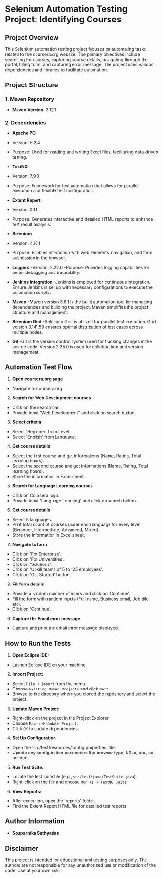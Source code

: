 # Selenium Automation Testing Project: Identifying Courses
 
## Project Overview
 
This Selenium automation testing project focuses on automating tasks related to the coursera.org website. The primary objectives include searching for courses, capturing course details, navigating through the portal, filling form, and capturing error message. The project uses various dependencies and libraries to facilitate automation.
 
## Project Structure
 
### 1. Maven Repository
 
- **Maven Version**: 3.12.1
 
### 2. Dependencies
 
- **Apache POI**
 - Version: 5.2.4
 - Purpose: Used for reading and writing Excel files, facilitating data-driven testing.
 
- **TestNG**
 - Version: 7.9.0
 - Purpose: Framework for test automation that allows for parallel execution and flexible test configuration.
 
- **Extent Report**
 - Version: 5.1.1
 - Purpose: Generates interactive and detailed HTML reports to enhance test result analysis.
 
- **Selenium**
 - Version: 4.16.1
 - Purpose: Enables interaction with web elements, navigation, and form submission in the browser.

- **Loggers**
 -Version: 2.22.0
 -Purpose: Provides logging capabilities for better debugging and traceability.

- **Jenkins Integration**
 -Jenkins is employed for continuous integration. Ensure Jenkins is set up with necessary configurations to execute the automation scripts.
 
- **Maven**
 -Maven version 3.8.1 is the build automation tool for managing dependencies and building the project. Maven simplifies the project structure and management.
 
- **Selenium Grid**
 -Selenium Grid is utilized for parallel test execution. Grid version 3.141.59 ensures optimal distribution of test cases across multiple nodes.
 
- **Git**
 -Git is the version control system used for tracking changes in the source code. Version 2.35.0 is used for collaboration and version management.
 
## Automation Test Flow
 
1. **Open coursera.org page**
 - Navigate to coursera.org.
  
2. **Search for Web Development courses**
 - Click on the search bar.
 - Provide input 'Web Development" and click on search button.
 
3. **Select criteria**
 - Select 'Beginner' from Level.
 - Select 'English' from Language.
 
4. **Get course details**
 - Select the first course and get informations (Name, Rating, Total learning hours).
 - Select the second course and get informations (Name, Rating, Total learning hours).
 - Store the information in Excel sheet.
 
5. **Search for Language Learning courses**
 - Click on Coursera logo.
 - Provide input 'Language Learning' and click on search button.
 
6. **Get course details**
 - Select 5 languages.
 - Print total count of courses under each language for every level (Beginner, Intermediate, Advanced, Mixed).
 - Store the information in Excel sheet.
 
7. **Navigate to form**
 - Click on 'For Enterprise'.
 - Click on 'For Universities'.
 - Click on 'Solutions'.
 - Click on 'Upkill teams of 5 to 125 employees'.
 - Click on 'Get Started' button.
 
8. **Fill form details**
 - Provide a random number of users and click on 'Continue'.
 - Fill the form with random inputs (Full name, Business email, Job title etc).
 - Click on 'Continue'.
 
9. **Capture the Email error message**
 - Capture and print the email error message displayed.
 
## How to Run the Tests
 
1. **Open Eclipse IDE:**
 - Launch Eclipse IDE on your machine.
 
2. **Import Project:**
 - Select `File` -> `Import` from the menu.
 - Choose `Existing Maven Projects` and click `Next`.
 - Browse to the directory where you cloned the repository and select the project.
 
3. **Update Maven Project:**
 - Right-click on the project in the Project Explorer.
 - Choose `Maven` -> `Update Project`.
 - Click `OK` to update dependencies.

4. **Set Up Configuration**
 - Open the 'src/test/resources/config.properties' file.
 - Update any configuration parameters like browser type, URLs, etc., as needed.
 
5. **Run Test Suite:**
 - Locate the test suite file (e.g., `src/test/java/TestSuite.java`).
 - Right-click on the file and choose `Run As` -> `TestNG Suite`.
 
6. **View Reports:**
 - After execution, open the 'reports' folder.
 - Find the Extent Report HTML file for detailed test reports.
 
## Author Information
 
- **Souparnika Sathyadas**
 
## Disclaimer
 
This project is intended for educational and testing purposes only. The authors are not responsible for any unauthorized use or modification of the code. Use at your own risk.
